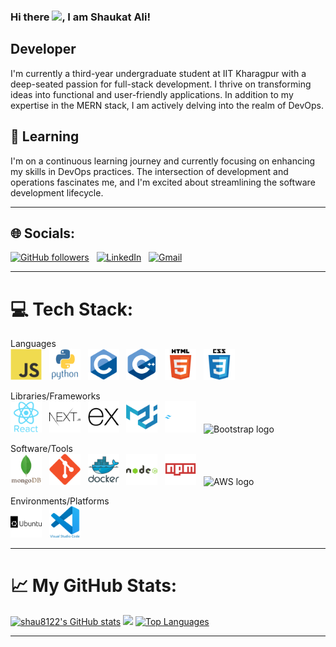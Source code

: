 ### Hi there <img src="https://raw.githubusercontent.com/MartinHeinz/MartinHeinz/master/wave.gif" width="30">, I am Shaukat Ali!

## Developer

I'm currently a third-year undergraduate student at IIT Kharagpur with a deep-seated passion for full-stack development. I thrive on transforming ideas into functional and user-friendly applications. In addition to my expertise in the MERN stack, I am actively delving into the realm of DevOps.

## 🌱 Learning

I'm on a continuous learning journey and currently focusing on enhancing my skills in DevOps practices. The intersection of development and operations fascinates me, and I'm excited about streamlining the software development lifecycle.

<!-- # 💫 About Me:

🌍 I'm based in Kharagpur, West Bengal<br>🖥️ See my portfolio at https://tejasambhore.github.io/<br>✉️ You can contact me at tejasam2020@gmail.com<br>🧠 I'm learning DevOps<br>⚡ I'm Batman -->
---

## 🌐 Socials:

[![GitHub followers](https://img.shields.io/github/followers/shau8122?style=social)](https://github.com/shau8122) &nbsp; [![LinkedIn](https://img.shields.io/badge/LinkedIn-0077B5?style=for-the-badge&logo=linkedin&logoColor=white)](https://www.linkedin.com/in/shau8122/) &nbsp; [![Gmail](https://img.shields.io/badge/Gmail-D14836?style=for-the-badge&logo=gmail&logoColor=white)](mailto:shau8122@gmail.com)

---

# 💻 Tech Stack:

Languages  
<img src="https://github.com/devicons/devicon/blob/master/icons/javascript/javascript-original.svg" alt="JavaScript logo" width="50" height="50" /> &nbsp; <img src="https://github.com/devicons/devicon/blob/master/icons/python/python-original-wordmark.svg" alt="Python logo" width="50" height="50" /> &nbsp; <img src="https://github.com/devicons/devicon/blob/master/icons/c/c-original.svg" alt="C logo" width="50" height="50" /> &nbsp; <img src="https://github.com/devicons/devicon/blob/master/icons/cplusplus/cplusplus-original.svg" alt="C++ logo" width="50" height="50" /> &nbsp;  <img src="https://github.com/devicons/devicon/blob/master/icons/html5/html5-original-wordmark.svg" alt="HTML5 logo" width="50" height="50" /> &nbsp; <img src="https://github.com/devicons/devicon/blob/master/icons/css3/css3-original-wordmark.svg" alt="CSS3 logo" width="50" height="50" />


Libraries/Frameworks  
<img src="https://github.com/devicons/devicon/blob/master/icons/react/react-original-wordmark.svg" alt="React logo" width="50" height="50" /> &nbsp; <img src="https://github.com/devicons/devicon/blob/master/icons/nextjs/nextjs-original-wordmark.svg" alt="Pandas logo" width="50" height="50" /> &nbsp;  <img src="https://github.com/devicons/devicon/blob/master/icons/express/express-original.svg" alt="Express logo" width="50" height="50" /> &nbsp;  <img src="https://github.com/devicons/devicon/blob/master/icons/materialui/materialui-original.svg" alt="MUI logo" width="50" height="50" /> &nbsp; 
<img src="https://github.com/devicons/devicon/blob/master/icons/tailwindcss/tailwindcss-original-wordmark.svg" alt="MUI logo" width="50" height="50" /> &nbsp;   <img src="https://cdn.worldvectorlogo.com/logos/bootstrap-4.svg" alt="Bootstrap logo" width="50" height="50" />

Software/Tools  
 <img src="https://github.com/devicons/devicon/blob/master/icons/mongodb/mongodb-original-wordmark.svg" alt="MongoDB logo" width="50" height="50" /> &nbsp; <img src="https://github.com/devicons/devicon/blob/master/icons/git/git-original.svg" alt="Git logo" width="50" height="50" /> &nbsp; <img src="https://github.com/devicons/devicon/blob/master/icons/docker/docker-original-wordmark.svg" alt="Docker logo" width="50" height="50" /> &nbsp; 
 <img src="https://github.com/devicons/devicon/blob/master/icons/nodejs/nodejs-original-wordmark.svg" alt="Node.Js logo" width="50" height="50" /> &nbsp; <img src="https://github.com/devicons/devicon/blob/master/icons/npm/npm-original-wordmark.svg" alt="npm logo" width="50" height="50" /> &nbsp;  <img src="https://cdn.worldvectorlogo.com/logos/aws-2.svg" alt="AWS logo" width="50" height="50" /> &nbsp;

Environments/Platforms  
<img src="https://github.com/devicons/devicon/blob/master/icons/ubuntu/ubuntu-plain-wordmark.svg" alt="Ubuntu logo" width="50" height="50" /> &nbsp; <img src="https://github.com/devicons/devicon/blob/master/icons/vscode/vscode-original-wordmark.svg" alt="Visual Studio Code logo" width="50" height="50" /> &nbsp; 

---

# 📈 My GitHub Stats:

<a href="http://www.github.com/shau8122"><img src="https://github-readme-stats.vercel.app/api?username=shau8122&show_icons=true&hide=&count_private=true&title_color=0891b2&text_color=ffffff&icon_color=0891b2&bg_color=1c1917&hide_border=true&show_icons=true" alt="shau8122's GitHub stats" /></a>
<a href="http://www.github.com/shau8122"><img src="https://github-readme-streak-stats.herokuapp.com/?user=shau8122&stroke=ffffff&background=1c1917&ring=0891b2&fire=0891b2&currStreakNum=ffffff&currStreakLabel=0891b2&sideNums=ffffff&sideLabels=ffffff&dates=ffffff&hide_border=true" /></a>
<a href="https://github.com/shau8122" align="left"><img src="https://github-readme-stats.vercel.app/api/top-langs/?username=shau8122&langs_count=10&title_color=0891b2&text_color=ffffff&icon_color=0891b2&bg_color=1c1917&hide_border=true&locale=en&custom_title=Top%20%Languages" alt="Top Languages" /></a>


---
